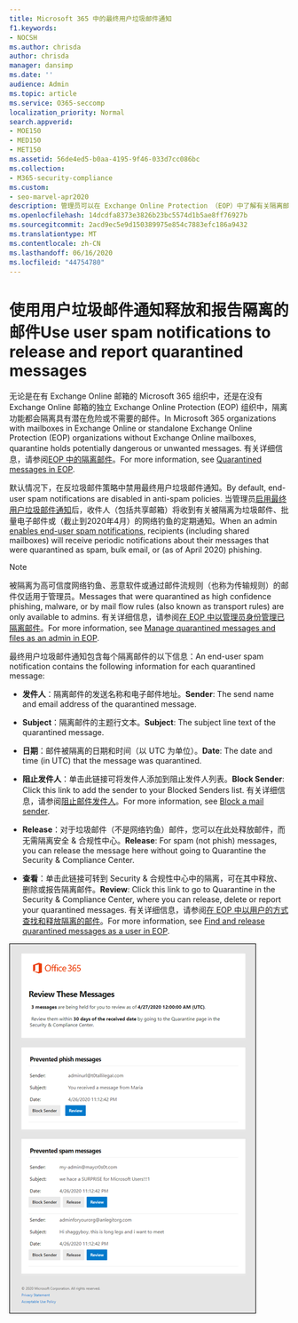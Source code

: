 ```yaml
---
title: Microsoft 365 中的最终用户垃圾邮件通知
f1.keywords:
- NOCSH
ms.author: chrisda
author: chrisda
manager: dansimp
ms.date: ''
audience: Admin
ms.topic: article
ms.service: O365-seccomp
localization_priority: Normal
search.appverid:
- MOE150
- MED150
- MET150
ms.assetid: 56de4ed5-b0aa-4195-9f46-033d7cc086bc
ms.collection:
- M365-security-compliance
ms.custom:
- seo-marvel-apr2020
description: 管理员可以在 Exchange Online Protection （EOP）中了解有关隔离邮件的最终用户垃圾邮件通知。
ms.openlocfilehash: 14dcdfa8373e3826b23bc5574d1b5ae8ff76927b
ms.sourcegitcommit: 2acd9ec5e9d150389975e854c7883efc186a9432
ms.translationtype: MT
ms.contentlocale: zh-CN
ms.lasthandoff: 06/16/2020
ms.locfileid: "44754780"
---
```

# <a name="use-user-spam-notifications-to-release-and-report-quarantined-messages"></a><span data-ttu-id="a2f54-103">使用用户垃圾邮件通知释放和报告隔离的邮件</span><span class="sxs-lookup"><span data-stu-id="a2f54-103">Use user spam notifications to release and report quarantined messages</span></span>

<span data-ttu-id="a2f54-104">无论是在有 Exchange Online 邮箱的 Microsoft 365 组织中，还是在没有 Exchange Online 邮箱的独立 Exchange Online Protection (EOP) 组织中，隔离功能都会隔离具有潜在危险或不需要的邮件。</span><span class="sxs-lookup"><span data-stu-id="a2f54-104">In Microsoft 365 organizations with mailboxes in Exchange Online or standalone Exchange Online Protection (EOP) organizations without Exchange Online mailboxes, quarantine holds potentially dangerous or unwanted messages.</span></span> <span data-ttu-id="a2f54-105">有关详细信息，请参阅[EOP 中的隔离邮件](quarantine-email-messages.md)。</span><span class="sxs-lookup"><span data-stu-id="a2f54-105">For more information, see [Quarantined messages in EOP](quarantine-email-messages.md).</span></span>

<span data-ttu-id="a2f54-106">默认情况下，在反垃圾邮件策略中禁用最终用户垃圾邮件通知。</span><span class="sxs-lookup"><span data-stu-id="a2f54-106">By default, end-user spam notifications are disabled in anti-spam policies.</span></span> <span data-ttu-id="a2f54-107">当管理员[启用最终用户垃圾邮件通知](configure-your-spam-filter-policies.md#configure-end-user-spam-notifications)后，收件人（包括共享邮箱）将收到有关被隔离为垃圾邮件、批量电子邮件或（截止到2020年4月）的网络钓鱼的定期通知。</span><span class="sxs-lookup"><span data-stu-id="a2f54-107">When an admin [enables end-user spam notifications](configure-your-spam-filter-policies.md#configure-end-user-spam-notifications), recipients (including shared mailboxes) will receive periodic notifications about their messages that were quarantined as spam, bulk email, or (as of April 2020) phishing.</span></span>

> [!NOTE]
> <span data-ttu-id="a2f54-108">被隔离为高可信度网络钓鱼、恶意软件或通过邮件流规则（也称为传输规则）的邮件仅适用于管理员。</span><span class="sxs-lookup"><span data-stu-id="a2f54-108">Messages that were quarantined as high confidence phishing, malware, or by mail flow rules (also known as transport rules) are only available to admins.</span></span> <span data-ttu-id="a2f54-109">有关详细信息，请参阅[在 EOP 中以管理员身份管理已隔离邮件](manage-quarantined-messages-and-files.md)。</span><span class="sxs-lookup"><span data-stu-id="a2f54-109">For more information, see [Manage quarantined messages and files as an admin in EOP](manage-quarantined-messages-and-files.md).</span></span>

<span data-ttu-id="a2f54-110">最终用户垃圾邮件通知包含每个隔离邮件的以下信息：</span><span class="sxs-lookup"><span data-stu-id="a2f54-110">An end-user spam notification contains the following information for each quarantined message:</span></span>

- <span data-ttu-id="a2f54-111">**发件人**：隔离邮件的发送名称和电子邮件地址。</span><span class="sxs-lookup"><span data-stu-id="a2f54-111">**Sender**: The send name and email address of the quarantined message.</span></span>

- <span data-ttu-id="a2f54-112">**Subject**：隔离邮件的主题行文本。</span><span class="sxs-lookup"><span data-stu-id="a2f54-112">**Subject**: The subject line text of the quarantined message.</span></span>

- <span data-ttu-id="a2f54-113">**日期**：邮件被隔离的日期和时间（以 UTC 为单位）。</span><span class="sxs-lookup"><span data-stu-id="a2f54-113">**Date**: The date and time (in UTC) that the message was quarantined.</span></span>

- <span data-ttu-id="a2f54-114">**阻止发件人**：单击此链接可将发件人添加到阻止发件人列表。</span><span class="sxs-lookup"><span data-stu-id="a2f54-114">**Block Sender**: Click this link to add the sender to your Blocked Senders list.</span></span> <span data-ttu-id="a2f54-115">有关详细信息，请参阅[阻止邮件发件人](https://support.microsoft.com/office/b29fd867-cac9-40d8-aed1-659e06a706e4)。</span><span class="sxs-lookup"><span data-stu-id="a2f54-115">For more information, see [Block a mail sender](https://support.microsoft.com/office/b29fd867-cac9-40d8-aed1-659e06a706e4).</span></span>

- <span data-ttu-id="a2f54-116">**Release**：对于垃圾邮件（不是网络钓鱼）邮件，您可以在此处释放邮件，而无需隔离安全 & 合规性中心。</span><span class="sxs-lookup"><span data-stu-id="a2f54-116">**Release**: For spam (not phish) messages, you can release the message here without going to Quarantine the Security & Compliance Center.</span></span>

- <span data-ttu-id="a2f54-117">**查看**：单击此链接可转到 Security & 合规性中心中的隔离，可在其中释放、删除或报告隔离邮件。</span><span class="sxs-lookup"><span data-stu-id="a2f54-117">**Review**: Click this link to go to Quarantine in the Security & Compliance Center, where you can release, delete or report your quarantined messages.</span></span> <span data-ttu-id="a2f54-118">有关详细信息，请参阅[在 EOP 中以用户的方式查找和释放隔离的邮件](find-and-release-quarantined-messages-as-a-user.md)。</span><span class="sxs-lookup"><span data-stu-id="a2f54-118">For more information, see [Find and release quarantined messages as a user in EOP](find-and-release-quarantined-messages-as-a-user.md).</span></span>

![最终用户垃圾邮件通知示例](../../media/end-user-spam-notification.png)
